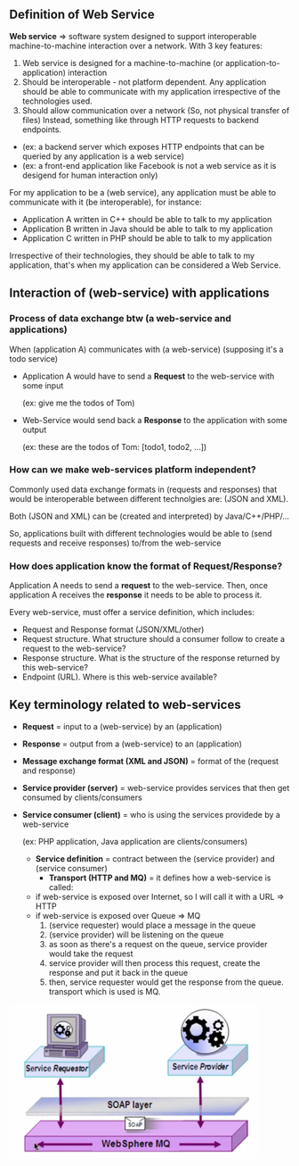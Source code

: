 ## Definition of Web Service
**Web service** => software system designed to support interoperable machine-to-machine interaction over a network. With 3 key features:
1. Web service is designed for a machine-to-machine (or application-to-application) interaction
2. Should be interoperable - not platform dependent. Any application should be able to communicate with my application irrespective of the technologies used.
3. Should allow communication over a network (So, not physical transfer of files) Instead, something like through HTTP requests to backend endpoints.

- (ex: a backend server which exposes HTTP endpoints that can be queried by any application is a web service)
- (ex: a front-end application like Facebook is not a web service as it is desigend for human interaction only)

For my application to be a (web service), any application must be able to communicate with it (be interoperable), for instance:
- Application A written in C++ should be able to talk to my application
- Application B written in Java should be able to talk to my application
- Application C written in PHP should be able to talk to my application

Irrespective of their technologies, they should be able to talk to my application, that's when my application can be considered a Web Service.

## Interaction of (web-service) with applications

### Process of data exchange btw (a web-service and applications)

When (application A) communicates with (a web-service) 
(supposing it's a todo service)
- Application A would have to send a **Request** to the web-service with some input
  
    (ex: give me the todos of Tom)


- Web-Service would send back a **Response** to the application with some output

  (ex: these are the todos of Tom: [todo1, todo2, ...])

### How can we make web-services platform independent?

Commonly used data exchange formats in (requests and responses) that would be interoperable between different technolgies are: (JSON and XML).

Both (JSON and XML) can be (created and interpreted) by Java/C++/PHP/...

So, applications built with different technologies would be able to (send requests and receive responses) to/from the web-service

### How does application know the format of Request/Response?

Application A needs to send a **request** to the web-service.
Then, once application A receives the **response** it needs to be able to process it.

Every web-service, must offer a service definition, which includes:
- Request and Response format (JSON/XML/other)
- Request structure. What structure should a consumer follow to create a request to the web-service?
- Response structure. What is the structure of the response returned by this web-service?
- Endpoint (URL). Where is this web-service available?

## Key terminology related to web-services

- **Request** = input to a (web-service) by an (application)
- **Response** = output from a (web-service) to an (application)
- **Message exchange format (XML and JSON)** = format of the (request and response)
- **Service provider (server)** = web-service provides services that then get consumed by clients/consumers
- **Service consumer (client)** = who is using the services providede by a web-service
  
    (ex: PHP application, Java application are clients/consumers)
  - **Service definition** = contract between the (service provider) and (service consumer)
    - **Transport (HTTP and MQ)** = it defines how a web-service is called:
  - if web-service is exposed over Internet, so I will call it with a URL => HTTP 
  - if web-service is exposed over Queue => MQ   
    1. (service requester) would place a message in the queue
    2. (service provider) will be listening on the queue 
    3. as soon as there's a request on the queue, service provider would take the request
    4. service provider will then process this request, create the response and put it back in the queue
    5. then, service requester would get the response from the queue. transport which is used is MQ.

![q](/images/mq.png)